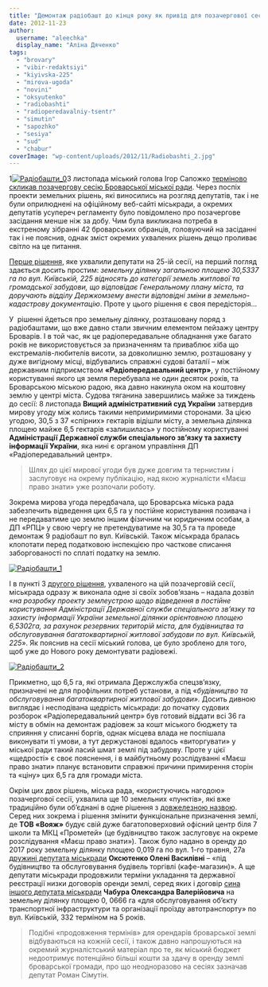 ```yaml
---
title: "Демонтаж радіобашт до кінця року як привід для позачергової сесії міськради"
date: 2012-11-23
author: 
  username: "aleechka"
  display_name: "Аліна Дяченко"
tags: 
  - "brovary"
  - "vibir-redaktsiyi"
  - "kiyivska-225"
  - "mirova-ugoda"
  - "novini"
  - "oksyutenko"
  - "radiobashti"
  - "radioperedavalniy-tsentr"
  - "simutin"
  - "sapozhko"
  - "sesiya"
  - "sud"
  - "chabur"
coverImage: "wp-content/uploads/2012/11/Radiobashti_2.jpg"
---
```


1[![](https://mpz.brovary.org/wp-content/uploads/2012/11/Radiobashti_0.jpg "Радіобашти_0")](https://mpz.brovary.org/wp-content/uploads/2012/11/Radiobashti_0.jpg)3 листопада міський голова Ігор Сапожко [терміново скликав позачергову сесію Броварської міської ради](https://mpz.brovary.org/sapozhko-sklikaye-pozachergovu-sesiyu-miskradi-dlya-rozglyadu-dvoh-zemelnih-pitan/). Через поспіх проекти земельних рішень, які виносились на розгляд депутатів, так і не були оприлюднені на офіційному веб-сайті міськради, а окремих депутатів усупереч регламенту було повідомлено про позачергове засідання менше ніж за добу. Чим була викликана потреба в екстреному зібранні 42 броварських обранців, головуючий на засіданні так і не пояснив, однак зміст окремих ухвалених рішень дещо проливає світло на це питання.

[Перше рішення](https://docs.brovary.org/p6001/13.11.2012/764-25-06), яке ухвалили депутати на 25-ій сесії, на перший погляд здається досить простим: _земельну ділянку загальною площею 30,5337 га по вул. Київській, 225 відносять до категорії земель житлової та громадської забудови, що відповідає Генеральному плану міста, та доручають відділу Держкомзему внести відповідні зміни в земельно-кадастрову документацію_. Проте у цього рішення є своя передісторія...

У  рішенні йдеться про земельну ділянку, розташовану поряд з радіобаштами, що вже давно стали звичним елементом пейзажу центру Броварів. І в той час, як це радіопередавальне обладнання уже багато років не використовується за призначенням та приваблює хіба що екстремалів-любителів висоти, за довколишню землю, розташовану у дуже вигідному місці, відбувались справжні судові баталії – між державним підприємством **«Радіопередавальний центр»**, у постійному користуванні якого ця земля перебувала не один десяток років, та Броварською міською радою, яка давно накинула оком на коштовну землю у центрі міста. Судова тяганина завершились майже за тиждень до сесії: 8 листопада **Вищий адміністративний суд України** затвердив мирову угоду між колись такими непримиримими сторонами. За цією угодою, 30,5 з 37 «спірних» гектарів відішли місту, а земельна ділянка площею майже 6,5 гектарів «залишилась» у постійному користуванні **Адміністрації Державної служби спеціального зв’язку та захисту інформації України**, яка нині є органом управління ДП «Радіопередавальний центр».

> Шлях до цієї мирової угоди був дуже довгим та тернистим і заслуговує на окрему публікацію, над якою журналісти «Маєш право знати» уже розпочали роботу.

Зокрема мирова угода передбачала, що Броварська міська рада забезпечить відведення цих 6,5 га у постійне користування позивача і не передаватиме цю землю іншим фізичним чи юридичним особам, а ДП «РПЦ» у свою чергу не претендуватиме на 30,5 га та проведе демонтаж 9 радіобашт по вул. Київській. Також міськрада бралась клопотати перед податковою інспекцією про часткове списання заборгованості по сплаті податку на землю.

[![](https://mpz.brovary.org/wp-content/uploads/2012/11/Radiobashti_1.jpg "Радіобашти_1")](https://mpz.brovary.org/wp-content/uploads/2012/11/Radiobashti_1.jpg)

І в пункті 3 [другого рішення](https://docs.brovary.org/p6001/13.11.2012/764-25-06), ухваленого на цій позачерговій сесії, міськрада одразу ж виконала одне зі своїх зобов’язань – надала дозвіл «_на розробку проекту землеустрою щодо відведення в постійне користування Адміністрації Державної служби спеціального зв’язку та захисту інформації України земельної ділянки орієнтовною площею 6,5302га, за рахунок резервних територій міста, для будівництва та обслуговування багатоквартирної житлової забудови по вул. Київській, 225_». Як пояснив на сесії міський голова, це було зроблено для того, щоб уже до Нового року демонтувати радіовежі.

[![](https://mpz.brovary.org/wp-content/uploads/2012/11/Radiobashti_2.jpg "Радіобашти_2")](https://mpz.brovary.org/wp-content/uploads/2012/11/Radiobashti_2.jpg)

Прикметно, що 6,5 га, які отримала Держслужба спецзв’язку, призначені не для профільних потреб установи, а під «_будівництво та обслуговування багатоквартирної житлової забудови»._ Досить дивною виглядає і несподівана щедрість міськради: до початку судових розборок «Радіопередавальний центр» був готовий віддати всі 36 га місту в обмін на демонтаж радіовеж за кошт міського бюджету та сприяння у списанні боргів, однак місцева влада не поспішала виконувати ті умови, а тут держустанові вдалось «виторгувати» у міської ради такий ласий шмат землі під забудову. Проте у цієї «щедрості» є своє пояснення, і в майбутньому розслідуванні «Маєш право знати» планує встановити справжні причини примирення сторін та «ціну» цих 6,5 га для громади міста.

Окрім цих двох рішень, міська рада, «користуючись нагодою» позачергової сесії, ухвалила ще 10 земельних «пунктів», які вже традиційно були об’єднані в одне рішення з [довжелезною назвою](https://docs.brovary.org/p6001/13.11.2012/764-25-06). Серед них зокрема і рішення змінити функціональне призначення землі, де **ТОВ «Вояж»** будує свій дуже багатоповерховий офісний центр біля 7 школи та МКЦ «Прометей» (це будівництво також заслуговує на окреме розслідування «Маєш право знати»). Також було надано в оренду до 2017 року земельну ділянку площею 0,019 га по вул. 1-го травня, 27а [дружині депутата міськради](https://rizanenko.org/downloads/doc/autobiografy/27.html) **Оксютенко Олені Василівні** – «під будівництво та обслуговування будівель торгівлі (кафе-магазин)». А ще депутати міськради продовжили терміни укладання та державної реєстрації низки договорів оренди землі, серед яких і договір [сина іншого депутата міськради](https://rizanenko.org/downloads/doc/autobiografy/39.html) **Чабура Олександра Валерійовича** на земельну ділянку площею 0, 0666 га «для обслуговування об’єкту транспортної інфраструктури та організації проїзду автотранспорту» по вул. Київській, 332 терміном на 5 років.

> Подібні «продовження термінів» для орендарів броварської землі відбуваються на кожній сесії, і також давно напрошуються на окремий журналістський матеріал про те, як міський бюджет недоотримує потенційно більші кошти за здачу в оренду землі броварської громади, про що неодноразово на сесіях зазначав депутат Роман Сімутін.
